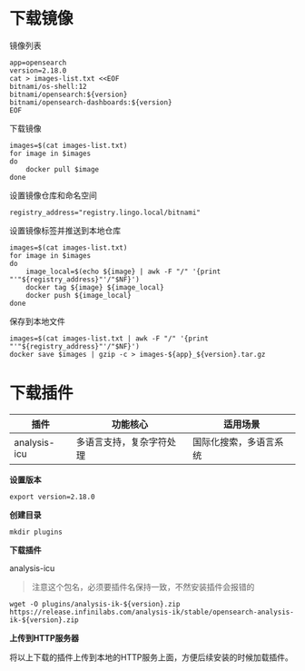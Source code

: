 # 下载镜像

镜像列表

```
app=opensearch
version=2.18.0
cat > images-list.txt <<EOF
bitnami/os-shell:12
bitnami/opensearch:${version}
bitnami/opensearch-dashboards:${version}
EOF
```

下载镜像

```
images=$(cat images-list.txt)
for image in $images
do
    docker pull $image
done
```

设置镜像仓库和命名空间

```
registry_address="registry.lingo.local/bitnami"
```

设置镜像标签并推送到本地仓库

```shell
images=$(cat images-list.txt)
for image in $images
do
	image_local=$(echo ${image} | awk -F "/" '{print "'"${registry_address}"'/"$NF}')
	docker tag ${image} ${image_local}
	docker push ${image_local}
done
```

保存到本地文件

```
images=$(cat images-list.txt | awk -F "/" '{print "'"${registry_address}"'/"$NF}')
docker save $images | gzip -c > images-${app}_${version}.tar.gz
```



# 下载插件

| 插件         | 功能核心                 | 适用场景               |
| ------------ | ------------------------ | ---------------------- |
| analysis-icu | 多语言支持，复杂字符处理 | 国际化搜索，多语言系统 |

**设置版本**

```
export version=2.18.0
```

**创建目录**

```
mkdir plugins
```

**下载插件**

analysis-icu

> 注意这个包名，必须要插件名保持一致，不然安装插件会报错的

```
wget -O plugins/analysis-ik-${version}.zip https://release.infinilabs.com/analysis-ik/stable/opensearch-analysis-ik-${version}.zip
```

**上传到HTTP服务器**

将以上下载的插件上传到本地的HTTP服务上面，方便后续安装的时候加载插件。


